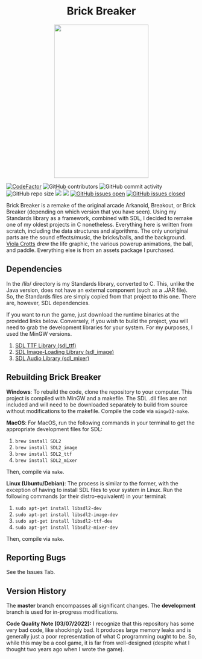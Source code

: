 <h1 align="center">Brick Breaker</h1>

<p align="center">
  <img width="250" height="407" src="res/sdl_brickbreaker.gif">
</p>

[![CodeFactor](https://www.codefactor.io/repository/github/joshuacrotts/Brick-Breaker/badge)](https://www.codefactor.io/repository/github/joshuacrotts/Brick-Breaker) ![GitHub contributors](https://img.shields.io/github/contributors/JoshuaCrotts/Brick-Breaker) ![GitHub commit activity](https://img.shields.io/github/commit-activity/m/JoshuaCrotts/Brick-Breaker) ![GitHub repo size](https://img.shields.io/github/repo-size/JoshuaCrotts/Brick-Breaker)  ![](https://tokei.rs/b1/github/JoshuaCrotts/Brick-Breaker?category=code) ![](https://tokei.rs/b1/github/JoshuaCrotts/Brick-Breaker?category=files) [![GitHub issues open](https://img.shields.io/github/issues/JoshuaCrotts/Brick-Breaker)]() 
[![GitHub issues closed](https://img.shields.io/github/issues-closed-raw/JoshuaCrotts/Brick-Breaker)]()

Brick Breaker is a remake of the original arcade Arkanoid, Breakout, or Brick Breaker (depending on which version that you have seen). Using my Standards library as a framework, combined with SDL, I decided to remake one of my oldest projects in C nonetheless. Everything here is written from scratch, including the data structures and algorithms. The only unoriginal parts are the sound effects/music, the bricks/balls, and the background. [Viola Crotts](https://github.com/vcmunos) drew the life graphic, the various powerup animations, the ball, and paddle. Everything else is from an assets package I purchased.

## Dependencies

In the /lib/ directory is my Standards library, converted to C. This, unlike the Java version, does not have an external component (such as a .JAR file). So, the Standards files are simply copied from that project to this one. There are, however, SDL dependencies.

If you want to run the game, just download the runtime binaries at the provided links below. Conversely, if you wish to build the project, you will need to grab the development libraries for your system. For my purposes, I used the MinGW versions.

1. [SDL TTF Library (sdl_ttf)](https://www.libsdl.org/projects/SDL_ttf/)
2. [SDL Image-Loading Library (sdl_image)](https://www.libsdl.org/projects/SDL_image/)
3. [SDL Audio Library (sdl_mixer)](https://www.libsdl.org/projects/SDL_mixer/)

## Rebuilding Brick Breaker

**Windows**: To rebuild the code, clone the repository to your computer. This project is compiled with MinGW and a makefile. The SDL .dll files are not included and will need to be downloaded separately to build from source without modifications to the makefile. Compile the code via <code>mingw32-make</code>.

**MacOS**: For MacOS, run the following commands in your terminal to get the appropriate development files for SDL:

1. <code>brew install SDL2</code>
2. <code>brew install SDL2_image</code>
3. <code>brew install SDL2_ttf</code>
4. <code>brew install SDL2_mixer</code>

Then, compile via <code>make</code>.

**Linux (Ubuntu/Debian)**: The process is similar to the former, with the exception of having to install SDL files to your system in Linux. Run the following commands (or their distro-equivalent) in your terminal:

1. <code>sudo apt-get install libsdl2-dev</code>
2. <code>sudo apt-get install libsdl2-image-dev</code>
3. <code>sudo apt-get install libsdl2-ttf-dev</code>
4. <code>sudo apt-get install libsdl2-mixer-dev</code>

Then, compile via <code>make</code>.

## Reporting Bugs

See the Issues Tab.

## Version History
The **master** branch encompasses all significant changes. The **development** branch is used for in-progress modifications.

**Code Quality Note (03/07/2022):** I recognize that this repository has some very bad code, like shockingly bad. It produces large memory leaks and is generally just a poor representation of what C programming ought to be. So, while this may be a cool game, it is far from well-designed (despite what I thought two years ago when I wrote the game).